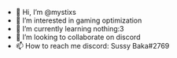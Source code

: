 - 👋 Hi, I’m @mystixs
- 👀 I’m interested in gaming optimization
- 🌱 I’m currently learning nothing:3
- 💞️ I’m looking to collaborate on discord
- 📫 How to reach me discord: Sussy Baka#2769

<!---
mystixs/mystixs is a ✨ special ✨ repository because its `README.md` (this file) appears on your GitHub profile.
You can click the Preview link to take a look at your changes.
--->
